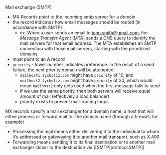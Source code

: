 
Mail exchange (SMTP)
- MX Records point to the incoming smtp server for a domain
- the record indicates how email messages should be routed (in accordance with SMTP)
	- ex. When a user sends an email to john.smith@gmail.com, the *Message Transfer Agent* (MTA) sends a DNS query to identify the mail servers for that email address. The MTA establishes an SMTP connection with those mail servers, starting with the prioritized domains
- must point to an A record
- `priority` - lower number indicates preference. In the result of a send failure, the next priority domain will be attempted 
	- `mailhost1.tycholiz.com` might have `priority` of 10, and `mailhost2.tycholiz.com` might have `priority` of 20, which would mean `mailhost2` only gets used when the first message fails to send. 
	- if we use the same priority, then both servers will receive equal amount of mail (effectively a load balancer) 
	- priority exists to prevent mail-routing loops

MX records specify a mail exchanger for a domain name: a host that will either process or forward mail for the domain name (through a firewall, for example)
- Processing the mail means either delivering it to the individual to whom it’s addressed or gatewaying it to another mail transport, such as X.400
- Forwarding means sending it to its final destination or to another mail exchanger closer to the destination via [[SMTP|protocol.SMTP]]